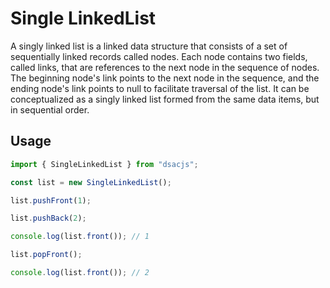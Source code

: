 # Single LinkedList

A singly linked list is a linked data structure that consists of a set of sequentially linked records called nodes. Each node contains two fields, called links, that are references to the next node in the sequence of nodes. The beginning node's link points to the next node in the sequence, and the ending node's link points to null to facilitate traversal of the list. It can be conceptualized as a singly linked list formed from the same data items, but in sequential order.

## Usage

```js
import { SingleLinkedList } from "dsacjs";

const list = new SingleLinkedList();

list.pushFront(1);

list.pushBack(2);

console.log(list.front()); // 1

list.popFront();

console.log(list.front()); // 2
```
